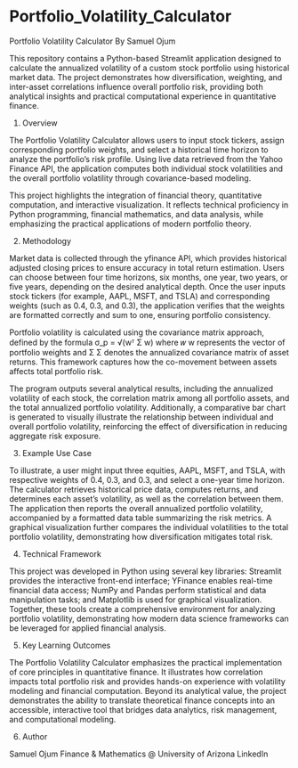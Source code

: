 # Portfolio_Volatility_Calculator
Portfolio Volatility Calculator
By Samuel Ojum

This repository contains a Python-based Streamlit application designed to calculate the annualized volatility of a custom stock portfolio using historical market data. The project demonstrates how diversification, weighting, and inter-asset correlations influence overall portfolio risk, providing both analytical insights and practical computational experience in quantitative finance.

1. Overview

The Portfolio Volatility Calculator allows users to input stock tickers, assign corresponding portfolio weights, and select a historical time horizon to analyze the portfolio’s risk profile. Using live data retrieved from the Yahoo Finance API, the application computes both individual stock volatilities and the overall portfolio volatility through covariance-based modeling.

This project highlights the integration of financial theory, quantitative computation, and interactive visualization. It reflects technical proficiency in Python programming, financial mathematics, and data analysis, while emphasizing the practical applications of modern portfolio theory.

2. Methodology

Market data is collected through the yfinance API, which provides historical adjusted closing prices to ensure accuracy in total return estimation. Users can choose between four time horizons, six months, one year, two years, or five years, depending on the desired analytical depth. Once the user inputs stock tickers (for example, AAPL, MSFT, and TSLA) and corresponding weights (such as 0.4, 0.3, and 0.3), the application verifies that the weights are formatted correctly and sum to one, ensuring portfolio consistency.

Portfolio volatility is calculated using the covariance matrix approach, defined by the formula 
σ_p = √(wᵀ Σ w) where 
𝑤
w represents the vector of portfolio weights and 
Σ
Σ denotes the annualized covariance matrix of asset returns. This framework captures how the co-movement between assets affects total portfolio risk.

The program outputs several analytical results, including the annualized volatility of each stock, the correlation matrix among all portfolio assets, and the total annualized portfolio volatility. Additionally, a comparative bar chart is generated to visually illustrate the relationship between individual and overall portfolio volatility, reinforcing the effect of diversification in reducing aggregate risk exposure.

3. Example Use Case

To illustrate, a user might input three equities, AAPL, MSFT, and TSLA, with respective weights of 0.4, 0.3, and 0.3, and select a one-year time horizon. The calculator retrieves historical price data, computes returns, and determines each asset’s volatility, as well as the correlation between them. The application then reports the overall annualized portfolio volatility, accompanied by a formatted data table summarizing the risk metrics. A graphical visualization further compares the individual volatilities to the total portfolio volatility, demonstrating how diversification mitigates total risk.

4. Technical Framework

This project was developed in Python using several key libraries: Streamlit provides the interactive front-end interface; YFinance enables real-time financial data access; NumPy and Pandas perform statistical and data manipulation tasks; and Matplotlib is used for graphical visualization. Together, these tools create a comprehensive environment for analyzing portfolio volatility, demonstrating how modern data science frameworks can be leveraged for applied financial analysis.

5. Key Learning Outcomes

The Portfolio Volatility Calculator emphasizes the practical implementation of core principles in quantitative finance. It illustrates how correlation impacts total portfolio risk and provides hands-on experience with volatility modeling and financial computation. Beyond its analytical value, the project demonstrates the ability to translate theoretical finance concepts into an accessible, interactive tool that bridges data analytics, risk management, and computational modeling.

6. Author

Samuel Ojum
Finance & Mathematics @ University of Arizona
LinkedIn



